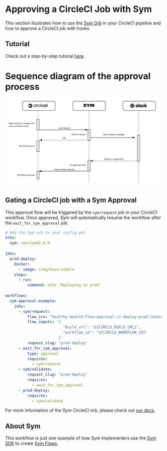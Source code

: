 # Approving a CircleCI Job with Sym
This section illustrates how to use the [Sym Orb](https://circleci.com/developer/orbs/orb/sym/sym) in your CircleCI pipeline and how to approve a CircleCI job with hooks

## Tutorial

Check out a step-by-step tutorial [here](https://docs.symops.com/docs/circleci-and-sym).

# Sequence diagram of the approval process

![](img/deploy_sequence.jpg)

## Gating a CircleCI job with a Sym Approval

This approval flow will be triggered by the `sym/request` job in your CircleCI workflow.
Once approved, Sym will automatically resume the workflow after the `wait_for_sym_approval` job.

```yaml
# Add the Sym orb to your config.yml
orbs:
  sym: sym/sym@1.0.0

jobs:
  prod-deploy:
    docker:
      - image: cimg/base:stable
    steps:
      - run:
          command: echo "Deploying to prod"

workflows:
  sym-approval-example:
    jobs:
      - sym/request:
          flow_srn: "healthy-health:flow:approval-ci-deploy-prod:latest"
          flow_inputs: '{
                          "build_url": "${CIRCLE_BUILD_URL}",
                          "workflow_id": "${CIRCLE_WORKFLOW_ID}"
                        }'
          request_slug: "prod-deploy"
      - wait_for_sym_approval:
          type: approval
          requires:
            - sym/request
      - sym/validate:
          request_slug: "prod-deploy"
          requires:
            - wait_for_sym_approval
      - prod-deploy:
          requires:
            - sym/validate
```

For more information of the Sym CircleCI orb, please check out [our docs](https://circleci.com/developer/orbs/orb/sym/sym).

## About Sym

This workflow is just one example of how Sym Implementers use the [Sym SDK](https://docs.symops.com/docs) to create [Sym Flows](https://docs.symops.com/docs/sym-access-flows).
